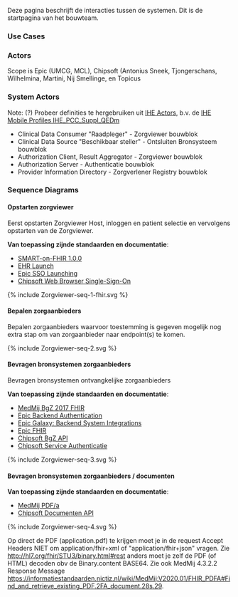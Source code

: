 Deze pagina beschrijft de interacties tussen de systemen. 
Dit is de startpagina van het bouwteam.

### Use Cases

### Actors

Scope is Epic (UMCG, MCL), Chipsoft (Antonius Sneek, Tjongerschans, Wilhelmina, Martini, Nij Smellinge, en Topicus

### System Actors

Note: (?) Probeer definities te hergebruiken uit [IHE Actors](https://gazelle.ihe.net/GMM/tf/actor/listActors.seam), b.v. de [IHE Mobile Profiles IHE_PCC_Suppl_QEDm](https://www.ihe.net/uploadedFiles/Documents/PCC/IHE_PCC_Suppl_QEDm.pdf)

* Clinical Data Consumer "Raadpleger" - Zorgviewer bouwblok
* Clinical Data Source "Beschikbaar steller" - Ontsluiten Bronsysteem bouwblok
* Authorization Client, Result Aggregator - Zorgviewer bouwblok
* Authorization Server - Authenticatie bouwblok
* Provider Information Directory - Zorgverlener Registry bouwblok


### Sequence Diagrams

#### Opstarten zorgviewer

Eerst opstarten Zorgviewer Host, inloggen en patient selectie en vervolgens opstarten van de Zorgviewer.

**Van toepassing zijnde standaarden en documentatie**:
* [SMART-on-FHIR 1.0.0](http://hl7.org/fhir/smart-app-launch/1.0.0/)
* [EHR Launch](http://hl7.org/fhir/smart-app-launch/1.0.0/#ehr-launch-sequence)
* [Epic SSO Launching](https://appmarket.epic.com/Article/Index?docid=launching)
* [Chipsoft Web Browser Single-Sign-On](https://developer.zorgplatform.online/digital-care/authenticatie)

<div>
{% include Zorgviewer-seq-1-fhir.svg %}
</div>

#### Bepalen zorgaanbieders

Bepalen zorgaanbieders waarvoor toestemming is gegeven mogelijk nog extra stap om van zorgaanbieder naar endpoint(s) te komen.
<div>
{% include Zorgviewer-seq-2.svg %}
</div>

#### Bevragen bronsystemen zorgaanbieders

Bevragen bronsystemen ontvangkelijke zorgaanbieders

**Van toepassing zijnde standaarden en documentatie**:
* [MedMij BgZ 2017 FHIR](https://informatiestandaarden.nictiz.nl/wiki/MedMij:V2020.01/FHIR_BGZ_2017)
* [Epic Backend Authentication](https://appmarket.epic.com/Article/Index?docid=oauth2&section=BackendOAuth2Guide)
* [Epic Galaxy: Backend System Integrations](https://galaxy.epic.com/Redirect.aspx?DocumentID=100001068&PrefDocID=97042)
* [Epic FHIR](https://appmarket.epic.com/Sandbox/)
* [Chipsoft BgZ API](https://developer.zorgplatform.online/digital-care/api/bgz)
* [Chipsoft Service Authenticatie](https://developer.zorgplatform.online/digital-care/authenticatie)

<div>
{% include Zorgviewer-seq-3.svg %}
</div>

#### Bevragen bronsystemen zorgaanbieders / documenten

**Van toepassing zijnde standaarden en documentatie**:
* [MedMij PDF/a](https://informatiestandaarden.nictiz.nl/wiki/MedMij:V2020.01/OntwerpPDFA)
* [Chipsoft Documenten API](https://developer.zorgplatform.online/digital-care/api/document)

<div>
{% include Zorgviewer-seq-4.svg %}
</div>

Op direct de PDF (application.pdf) te krijgen moet je in de request Accept Headers NIET om application/fhir+xml of "application/fhir+json" vragen. Zie http://hl7.org/fhir/STU3/binary.html#rest anders moet je zelf de PDF (of HTML) decoden obv de Binary.content BASE64.
Zie ook MedMij 4.3.2.2 Response Message https://informatiestandaarden.nictiz.nl/wiki/MedMij:V2020.01/FHIR_PDFA#Find_and_retrieve_existing_PDF.2FA_document.28s.29.
    